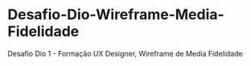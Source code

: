 # Desafio-Dio-Wireframe-Media-Fidelidade
Desafio Dio 1 - Formação UX Designer, Wireframe de Media Fidelidade
